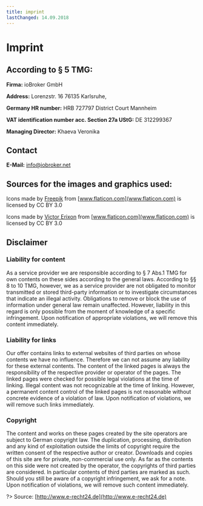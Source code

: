 ```yaml
---
title: imprint
lastChanged: 14.09.2018
---
```

# Imprint
## According to § 5 TMG:
**Firma:** ioBroker GmbH

**Address:** Lorenzstr. 16 76135 Karlsruhe,

**Germany HR number:** HRB 727797 District Court Mannheim

**VAT identification number acc. Section 27a UStG:** DE 312299367

**Managing Director:** Khaeva Veronika

## Contact
**E-Mail:** info@iobroker.net

## Sources for the images and graphics used:
Icons made by [Freepik](http://www.freepik.com/) from [www.flaticon.com](www.flaticon.com) is licensed by CC BY 3.0

Icons made by [Victor Erixon](http://www.flaticon.com/authors/victor-erixon) from [www.flaticon.com](www.flaticon.com) is licensed by CC BY 3.0

## Disclaimer
### Liability for content
As a service provider we are responsible according to § 7 Abs.1 TMG for own contents on these sides according to the general laws. According to §§ 8 to 10 TMG, however, we as a service provider are not obligated to monitor transmitted or stored third-party information or to investigate circumstances that indicate an illegal activity. Obligations to remove or block the use of information under general law remain unaffected. However, liability in this regard is only possible from the moment of knowledge of a specific infringement. Upon notification of appropriate violations, we will remove this content immediately.

### Liability for links
Our offer contains links to external websites of third parties on whose contents we have no influence. Therefore we can not assume any liability for these external contents. The content of the linked pages is always the responsibility of the respective provider or operator of the pages. The linked pages were checked for possible legal violations at the time of linking. Illegal content was not recognizable at the time of linking. However, a permanent content control of the linked pages is not reasonable without concrete evidence of a violation of law. Upon notification of violations, we will remove such links immediately.

### Copyright
The content and works on these pages created by the site operators are subject to German copyright law. The duplication, processing, distribution and any kind of exploitation outside the limits of copyright require the written consent of the respective author or creator. Downloads and copies of this site are for private, non-commercial use only. As far as the contents on this side were not created by the operator, the copyrights of third parties are considered. In particular contents of third parties are marked as such. Should you still be aware of a copyright infringement, we ask for a note. Upon notification of violations, we will remove such content immediately.

?> Source: [http://www.e-recht24.de](http://www.e-recht24.de)
